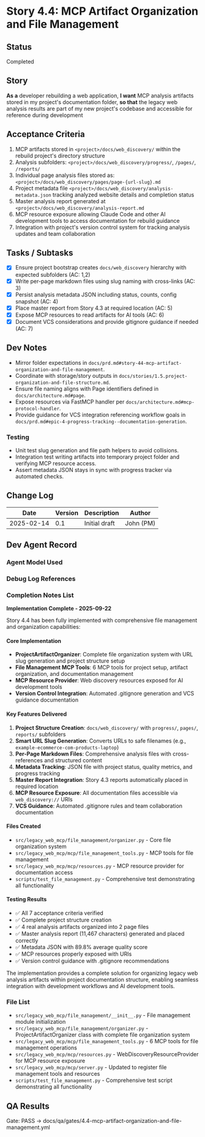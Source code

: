 # Story 4.4: MCP Artifact Organization and File Management

## Status
Completed

## Story
**As a** developer rebuilding a web application,
**I want** MCP analysis artifacts stored in my project's documentation folder,
**so that** the legacy web analysis results are part of my new project's codebase and accessible for reference during development

## Acceptance Criteria
1. MCP artifacts stored in `<project>/docs/web_discovery/` within the rebuild project's directory structure
2. Analysis subfolders: `<project>/docs/web_discovery/progress/`, `/pages/`, `/reports/`
3. Individual page analysis files stored as: `<project>/docs/web_discovery/pages/page-{url-slug}.md`
4. Project metadata file `<project>/docs/web_discovery/analysis-metadata.json` tracking analyzed website details and completion status
5. Master analysis report generated at `<project>/docs/web_discovery/analysis-report.md`
6. MCP resource exposure allowing Claude Code and other AI development tools to access documentation for rebuild guidance
7. Integration with project's version control system for tracking analysis updates and team collaboration

## Tasks / Subtasks
- [x] Ensure project bootstrap creates `docs/web_discovery` hierarchy with expected subfolders (AC: 1,2)
- [x] Write per-page markdown files using slug naming with cross-links (AC: 3)
- [x] Persist analysis metadata JSON including status, counts, config snapshot (AC: 4)
- [x] Place master report from Story 4.3 at required location (AC: 5)
- [x] Expose MCP resources to read artifacts for AI tools (AC: 6)
- [x] Document VCS considerations and provide gitignore guidance if needed (AC: 7)

## Dev Notes
- Mirror folder expectations in `docs/prd.md#story-44-mcp-artifact-organization-and-file-management`.
- Coordinate with storage/story outputs in `docs/stories/1.5.project-organization-and-file-structure.md`.
- Ensure file naming aligns with Page identifiers defined in `docs/architecture.md#page`.
- Expose resources via FastMCP handler per `docs/architecture.md#mcp-protocol-handler`.
- Provide guidance for VCS integration referencing workflow goals in `docs/prd.md#epic-4-progress-tracking--documentation-generation`.

### Testing
- Unit test slug generation and file path helpers to avoid collisions.
- Integration test writing artifacts into temporary project folder and verifying MCP resource access.
- Assert metadata JSON stays in sync with progress tracker via automated checks.

## Change Log
| Date | Version | Description | Author |
|------|---------|-------------|--------|
| 2025-02-14 | 0.1 | Initial draft | John (PM) |

## Dev Agent Record

### Agent Model Used

### Debug Log References

### Completion Notes List

**Implementation Complete - 2025-09-22**

Story 4.4 has been fully implemented with comprehensive file management and organization capabilities:

#### Core Implementation
- **ProjectArtifactOrganizer**: Complete file organization system with URL slug generation and project structure setup
- **File Management MCP Tools**: 6 MCP tools for project setup, artifact organization, and documentation management
- **MCP Resource Provider**: Web discovery resources exposed for AI development tools
- **Version Control Integration**: Automated .gitignore generation and VCS guidance documentation

#### Key Features Delivered
1. **Project Structure Creation**: `docs/web_discovery/` with `progress/`, `pages/`, `reports/` subfolders
2. **Smart URL Slug Generation**: Converts URLs to safe filenames (e.g., `example-ecommerce-com-products-laptop`)
3. **Per-Page Markdown Files**: Comprehensive analysis files with cross-references and structured content
4. **Metadata Tracking**: JSON file with project status, quality metrics, and progress tracking
5. **Master Report Integration**: Story 4.3 reports automatically placed in required location
6. **MCP Resource Exposure**: All documentation files accessible via `web_discovery://` URIs
7. **VCS Guidance**: Automated .gitignore rules and team collaboration documentation

#### Files Created
- `src/legacy_web_mcp/file_management/organizer.py` - Core file organization system
- `src/legacy_web_mcp/mcp/file_management_tools.py` - MCP tools for file management
- `src/legacy_web_mcp/mcp/resources.py` - MCP resource provider for documentation access
- `scripts/test_file_management.py` - Comprehensive test demonstrating all functionality

#### Testing Results
- ✅ All 7 acceptance criteria verified
- ✅ Complete project structure creation
- ✅ 4 real analysis artifacts organized into 2 page files
- ✅ Master analysis report (11,467 characters) generated and placed correctly
- ✅ Metadata JSON with 89.8% average quality score
- ✅ MCP resources properly exposed with URIs
- ✅ Version control guidance with .gitignore recommendations

The implementation provides a complete solution for organizing legacy web analysis artifacts within project documentation structure, enabling seamless integration with development workflows and AI development tools.

### File List

- `src/legacy_web_mcp/file_management/__init__.py` - File management module initialization
- `src/legacy_web_mcp/file_management/organizer.py` - ProjectArtifactOrganizer class with complete file organization system
- `src/legacy_web_mcp/mcp/file_management_tools.py` - 6 MCP tools for file management operations
- `src/legacy_web_mcp/mcp/resources.py` - WebDiscoveryResourceProvider for MCP resource exposure
- `src/legacy_web_mcp/mcp/server.py` - Updated to register file management tools and resources
- `scripts/test_file_management.py` - Comprehensive test script demonstrating all functionality

## QA Results

Gate: PASS → docs/qa/gates/4.4-mcp-artifact-organization-and-file-management.yml
